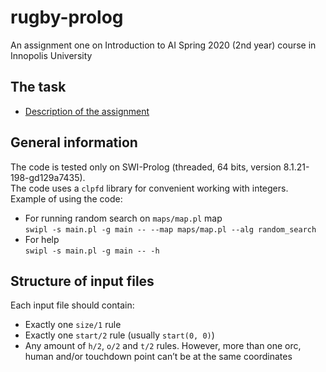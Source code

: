 # rugby-prolog
An assignment one on Introduction to AI Spring 2020 (2nd year) course in Innopolis University



## The task

* [Description of the assignment](docs/task.pdf)



## General information

The code is tested only on SWI-Prolog (threaded, 64 bits, version 8.1.21-198-gd129a7435).<br>
The code uses a `clpfd` library for convenient working with integers.
Example of using the code:
* For running random search on `maps/map.pl` map <br>
`swipl -s main.pl -g main -- --map maps/map.pl --alg random_search`
* For help <br>
`swipl -s main.pl -g main -- -h`



## Structure of input files

Each input file should contain:
* Exactly one `size/1` rule
* Exactly one `start/2` rule (usually `start(0, 0)`)
* Any amount of `h/2`, `o/2` and `t/2` rules. However, more than one orc, human and/or touchdown point can’t be at the same coordinates